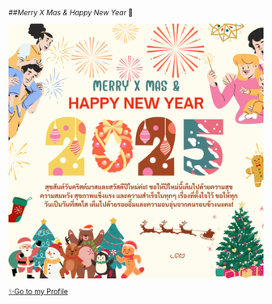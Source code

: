  ##*Merry X Mas & Happy New Year* 
🎁 

![E-card](Img/MerryXMas&HappyNewYear.png)

[✨Go to my Profile](README.md)

